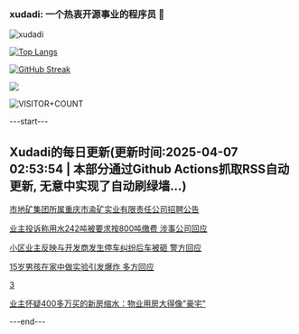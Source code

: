 ### xudadi: 一个热衷开源事业的程序员 👋

![xudadi](https://github-readme-stats-git-masterorgs-github-readme-stats-team.vercel.app/api?username=xudadi)

[![Top Langs](https://github-readme-stats.vercel.app/api/top-langs/?username=xudadi)](https://github.com/anuraghazra/github-readme-stats)

[![GitHub Streak](https://streak-stats.demolab.com?user=xudadi&locale=zh_Hans)](https://git.io/streak-stats)

![](https://raw.githubusercontent.com/xudadi/xudadi/main/assets/github-contribution-grid-snake.svg)

![VISITOR+COUNT](https://komarev.com/ghpvc/?username=xudadi&label=VISITOR+COUNT)


---start---

## Xudadi的每日更新(更新时间:2025-04-07 02:53:54 | 本部分通过Github Actions抓取RSS自动更新, 无意中实现了自动刷绿墙...)

[市地矿集团所属重庆市渝矿实业有限责任公司招聘公告](https://www.gongkaoleida.com/article/2347761)

[业主投诉称用水242吨被要求按800吨缴费 涉事公司回应](https://m.163.com/news/article/JSG6QDR10514R9P4.html)

[小区业主反映与开发商发生停车纠纷后车被砸 警方回应](https://m.163.com/news/article/JSG8CVO7051492T3.html)

[15岁男孩在家中做实验引发爆炸 多方回应](https://m.163.com/news/article/JSG403DC05129QAF.html)

[3](https://m.163.com/touch/news/sub/domestic)

[业主怀疑400多万买的新房缩水：物业用房大得像"豪宅"](https://m.163.com/news/article/JSG32RCA0534P59R.html)

---end---
